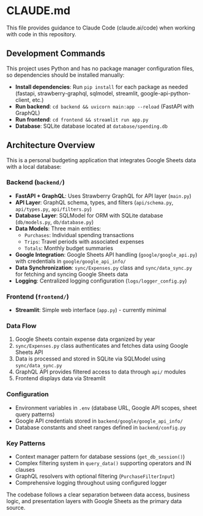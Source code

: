 # CLAUDE.md

This file provides guidance to Claude Code (claude.ai/code) when working with code in this repository.

## Development Commands

This project uses Python and has no package manager configuration files, so dependencies should be installed manually:

- **Install dependencies**: Run `pip install` for each package as needed (fastapi, strawberry-graphql, sqlmodel, streamlit, google-api-python-client, etc.)
- **Run backend**: `cd backend && uvicorn main:app --reload` (FastAPI with GraphQL)
- **Run frontend**: `cd frontend && streamlit run app.py`
- **Database**: SQLite database located at `database/spending.db`

## Architecture Overview

This is a personal budgeting application that integrates Google Sheets data with a local database:

### Backend (`backend/`)
- **FastAPI + GraphQL**: Uses Strawberry GraphQL for API layer (`main.py`)
- **API Layer**: GraphQL schema, types, and filters (`api/schema.py`, `api/types.py`, `api/filters.py`)
- **Database Layer**: SQLModel for ORM with SQLite database (`db/models.py`, `db/database.py`)
- **Data Models**: Three main entities:
  - `Purchases`: Individual spending transactions
  - `Trips`: Travel periods with associated expenses  
  - `Totals`: Monthly budget summaries
- **Google Integration**: Google Sheets API handling (`google/google_api.py`) with credentials in `google/google_api_info/`
- **Data Synchronization**: `sync/Expenses.py` class and `sync/data_sync.py` for fetching and syncing Google Sheets data
- **Logging**: Centralized logging configuration (`logs/logger_config.py`)

### Frontend (`frontend/`)
- **Streamlit**: Simple web interface (`app.py`) - currently minimal

### Data Flow
1. Google Sheets contain expense data organized by year
2. `sync/Expenses.py` class authenticates and fetches data using Google Sheets API
3. Data is processed and stored in SQLite via SQLModel using `sync/data_sync.py`
4. GraphQL API provides filtered access to data through `api/` modules
5. Frontend displays data via Streamlit

### Configuration
- Environment variables in `.env` (database URL, Google API scopes, sheet query patterns)
- Google API credentials stored in `backend/google/google_api_info/`
- Database constants and sheet ranges defined in `backend/config.py`

### Key Patterns
- Context manager pattern for database sessions (`get_db_session()`)
- Complex filtering system in `query_data()` supporting operators and IN clauses
- GraphQL resolvers with optional filtering (`PurchaseFilterInput`)
- Comprehensive logging throughout using configured logger

The codebase follows a clear separation between data access, business logic, and presentation layers with Google Sheets as the primary data source.